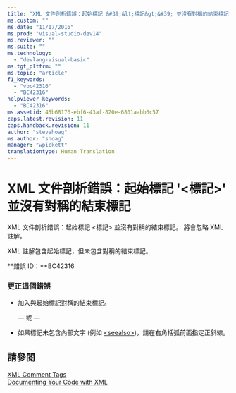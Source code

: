```yaml
---
title: "XML 文件剖析錯誤：起始標記 &#39;&lt;標記&gt;&#39; 並沒有對稱的結束標記 | Microsoft Docs"
ms.custom: ""
ms.date: "11/17/2016"
ms.prod: "visual-studio-dev14"
ms.reviewer: ""
ms.suite: ""
ms.technology: 
  - "devlang-visual-basic"
ms.tgt_pltfrm: ""
ms.topic: "article"
f1_keywords: 
  - "vbc42316"
  - "BC42316"
helpviewer_keywords: 
  - "BC42316"
ms.assetid: 45b68176-ebf6-43af-820e-6801aabb6c57
caps.latest.revision: 11
caps.handback.revision: 11
author: "stevehoag"
ms.author: "shoag"
manager: "wpickett"
translationtype: Human Translation
---
```

# XML 文件剖析錯誤：起始標記 &#39;&lt;標記&gt;&#39; 並沒有對稱的結束標記
XML 文件剖析錯誤：起始標記 \<標記\> 並沒有對稱的結束標記。 將會忽略 XML 註解。  
  
 XML 註解包含起始標記，但未包含對稱的結束標記。  
  
 **錯誤 ID︰**BC42316  
  
### 更正這個錯誤  
  
-   加入與起始標記對稱的結束標記。  
  
     — 或 —  
  
-   如果標記未包含內部文字 \(例如 [\<seealso\>](../../visual-basic/language-reference/xmldoc/seealso.md)\)，請在右角括弧前面指定正斜線。  
  
## 請參閱  
 [XML Comment Tags](../../visual-basic/language-reference/xmldoc/recommended-xml-tags-for-documentation-comments.md)   
 [Documenting Your Code with XML](../../visual-basic/programming-guide/program-structure/documenting-your-code-with-xml.md)